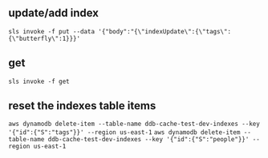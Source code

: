 
## update/add index
`sls invoke -f put --data '{"body":"{\"indexUpdate\":{\"tags\":{\"butterfly\":1}}}'`

## get 
`sls invoke -f get`

## reset the indexes table items
`aws dynamodb delete-item --table-name ddb-cache-test-dev-indexes --key '{"id":{"S":"tags"}}' --region us-east-1`
`aws dynamodb delete-item --table-name ddb-cache-test-dev-indexes --key '{"id":{"S":"people"}}' --region us-east-1`
